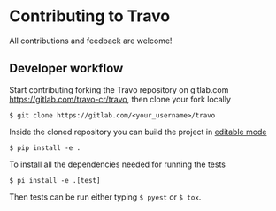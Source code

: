 # Contributing to Travo

All contributions and feedback are welcome!

## Developer workflow

Start contributing forking the Travo repository on gitlab.com
https://gitlab.com/travo-cr/travo, then clone your fork locally
```
$ git clone https://gitlab.com/<your_username>/travo
```

Inside the cloned repository you can build the project in
[editable mode](https://pip.pypa.io/en/stable/topics/local-project-installs/#editable-installs)
```
$ pip install -e .
```
To install all the dependencies needed for running the tests
```
$ pi install -e .[test]
```

Then tests can be run either typing `$ pyest` or `$ tox`.
